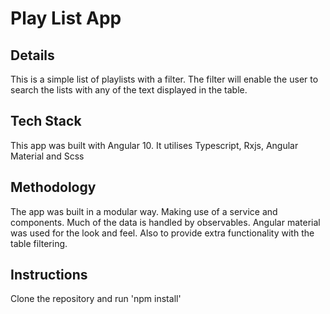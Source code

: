 # Play List App

## Details

This is a simple list of playlists with a filter. The filter will enable the user to search the lists with any of the text displayed in the table.

## Tech Stack

This app was built with Angular 10. It utilises Typescript, Rxjs, Angular Material and Scss

## Methodology

The app was built in a modular way. Making use of a service and components. Much of the data is handled by observables. Angular material was used for the look and feel. Also to provide extra functionality with the table filtering.

## Instructions

Clone the repository and run 'npm install'
